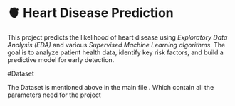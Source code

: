 # 🫀 Heart Disease Prediction
This project predicts the likelihood of heart disease using *Exploratory Data Analysis (EDA)* and various *Supervised Machine Learning algorithms*. The goal is to analyze patient health data, identify key risk factors, and build a predictive model for early detection.<br>

#Dataset<br>

The Dataset is mentioned above in the main file . Which contain all the parameters need for the project<br>
